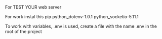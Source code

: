 For TEST YOUR web server

For work instal this pip 
python_dotenv-1.0.1
python_socketio-5.11.1


To work with variables, .env is used, 
create a file with the name .env in the root of the project